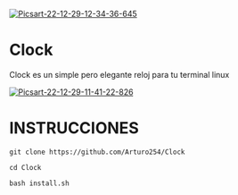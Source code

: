 <a href='https://postimg.cc/BX6G6gSx' target='_blank'><img src='https://i.postimg.cc/TYj2t7BH/Picsart-22-12-29-12-34-36-645.png' border='0' alt='Picsart-22-12-29-12-34-36-645'/></a>
# Clock
Clock es un simple pero elegante reloj para tu terminal linux 

<a href='https://postimg.cc/SnN66wdw' target='_blank'><img src='https://i.postimg.cc/Hkb6gmys/Picsart-22-12-29-11-41-22-826.png' border='0' alt='Picsart-22-12-29-11-41-22-826'/></a>

# INSTRUCCIONES

```
git clone https://github.com/Arturo254/Clock

cd Clock

bash install.sh


